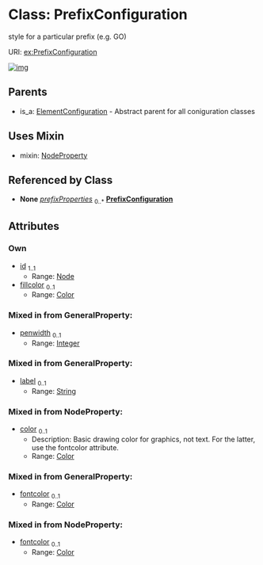 
# Class: PrefixConfiguration


style for a particular prefix (e.g. GO)

URI: [ex:PrefixConfiguration](https://w3id.org/kgviz/PrefixConfiguration)


[![img](https://yuml.me/diagram/nofunky;dir:TB/class/[StyleSheet]++-%20prefixProperties%200..*>[PrefixConfiguration&#124;id:Node;fillcolor:Color%20%3F;penwidth:integer%20%3F;label:string%20%3F;color:Color%20%3F;fontcolor:Color%20%3F],[PrefixConfiguration]uses%20-.->[NodeProperty],[ElementConfiguration]^-[PrefixConfiguration],[StyleSheet],[NodeProperty],[ElementConfiguration])](https://yuml.me/diagram/nofunky;dir:TB/class/[StyleSheet]++-%20prefixProperties%200..*>[PrefixConfiguration&#124;id:Node;fillcolor:Color%20%3F;penwidth:integer%20%3F;label:string%20%3F;color:Color%20%3F;fontcolor:Color%20%3F],[PrefixConfiguration]uses%20-.->[NodeProperty],[ElementConfiguration]^-[PrefixConfiguration],[StyleSheet],[NodeProperty],[ElementConfiguration])

## Parents

 *  is_a: [ElementConfiguration](ElementConfiguration.md) - Abstract parent for all coniguration classes

## Uses Mixin

 *  mixin: [NodeProperty](NodeProperty.md)

## Referenced by Class

 *  **None** *[prefixProperties](prefixProperties.md)*  <sub>0..\*</sub>  **[PrefixConfiguration](PrefixConfiguration.md)**

## Attributes


### Own

 * [id](id.md)  <sub>1..1</sub>
     * Range: [Node](types/Node.md)
 * [fillcolor](fillcolor.md)  <sub>0..1</sub>
     * Range: [Color](types/Color.md)

### Mixed in from GeneralProperty:

 * [penwidth](penwidth.md)  <sub>0..1</sub>
     * Range: [Integer](types/Integer.md)

### Mixed in from GeneralProperty:

 * [label](label.md)  <sub>0..1</sub>
     * Range: [String](types/String.md)

### Mixed in from NodeProperty:

 * [color](color.md)  <sub>0..1</sub>
     * Description: Basic drawing color for graphics, not text. For the latter, use the fontcolor attribute.
     * Range: [Color](types/Color.md)

### Mixed in from GeneralProperty:

 * [fontcolor](fontcolor.md)  <sub>0..1</sub>
     * Range: [Color](types/Color.md)

### Mixed in from NodeProperty:

 * [fontcolor](fontcolor.md)  <sub>0..1</sub>
     * Range: [Color](types/Color.md)
